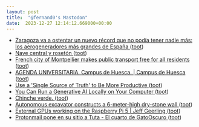 ```yaml
---
layout: post
title:  "@fernand0's Mastodon"
date:  2023-12-27 12:14:12.669000+00:00
---
```

*  [Zaragoza va a ostentar un nuevo récord que no podía tener nadie más: los aerogeneradores más grandes de España ](https://www.xataka.com/energia/zaragoza-celebre-su-viento-asi-que-general-electric-instalara-alli-aerogeneradores-grandes-espan) ([toot](https://mastodon.social/@fernand0/111652323502824467))
*  [Nave central y rosetón ](https://www.flickr.com/photos/fernand0/53387931183) ([toot](https://mastodon.social/@fernand0/111652195822903019))
*  [French city of Montpellier makes public transport free for all residents ](https://www.theguardian.com/world/2023/dec/22/montpellier-france-free-public-transport-resident) ([toot](https://mastodon.social/@fernand0/111652148771673234))
*  [AGENDA UNIVERSITARIA. Campus de Huesca. \| Campus de Huesca  ](https://campushuesca.unizar.es/agenda-universitaria-campus-de-huesca) ([toot](https://mastodon.social/@fernand0/111651949222500986))
*  [Use a 'Single Source of Truth' to Be More Productive ](https://lifehacker.com/work/use-a-single-source-of-truth-to-be-more-productiv) ([toot](https://mastodon.social/@fernand0/111651756790538421))
*  [You Can Run a Generative AI Locally on Your Computer ](https://lifehacker.com/tech/how-to-run-generative-ais-locally-on-your-compute) ([toot](https://mastodon.social/@fernand0/111649919069815461))
*  [Chinche verde. ](https://avecesunafoto.wordpress.com/2023/12/26/chinche-verde) ([toot](https://mastodon.social/@fernand0/111648207721396006))
*  [Autonomous excavator constructs a 6-meter-high dry-stone wall ](https://techxplore.com/news/2023-11-autonomous-excavator-meter-high-dry-stone-wall.htm) ([toot](https://mastodon.social/@fernand0/111648031922196047))
*  [External GPUs working on the Raspberry Pi 5 \| Jeff Geerling ](https://www.jeffgeerling.com/blog/2023/external-gpus-working-on-raspberry-pi-) ([toot](https://mastodon.social/@fernand0/111647856857513103))
*  [Protonmail pone en su sitio a Tuta - El cuarto de GatoOscuro ](https://gatooscuro.xyz/protonmail-pone-en-su-sitio-a-tuta) ([toot](https://mastodon.social/@fernand0/111647640128673733))
